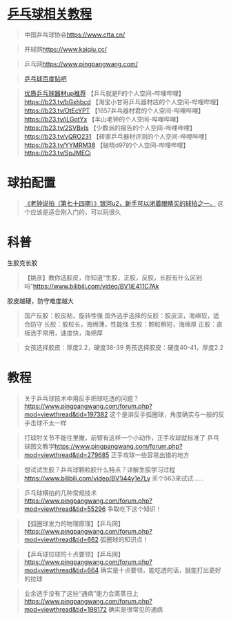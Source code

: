 # [乒乓球相关教程](https://github.com/noteMay/blog/issues/33)

> 中国乒乓球协会<https://www.ctta.cn/>

> 开球网<https://www.kaiqiu.cc/>

> 乒乓网<https://www.pingpangwang.com/>

> [乒乓球百度贴吧](https://tieba.baidu.com/f?kw=%E4%B9%92%E4%B9%93%E7%90%83&ie=utf-8)

> [优质乒乓球器材up推荐](https://www.bilibili.com/video/BV1VS4y167XV)
【乒乓就是F的个人空间-哔哩哔哩】<https://b23.tv/bGxhbcd>
【淘宝小甘哥乒乓器材店的个人空间-哔哩哔哩】<https://b23.tv/OtEcYPT>
【1857乒乓器材君的个人空间-哔哩哔哩】<https://b23.tv/iLGotYx>
【半山老钟的个人空间-哔哩哔哩】<https://b23.tv/2SVBxIs>
【少数派的报告的个人空间-哔哩哔哩】<https://b23.tv/yQRO231>
【砖家乒乓器材评测的个人空间-哔哩哔哩】<https://b23.tv/YYMRM38>
【破晓d97的个人空间-哔哩哔哩】<https://b23.tv/SpJMECi>

# 球拍配置

> [《老钟说拍（第七十四期）》银河u2，新手可以闭着眼睛买的球拍之一。](https://www.bilibili.com/video/BV1LE411n7rs)
这个应该是适合刚入门的，可以玩很久

# 科普

生胶克长胶

> 【姚彦】教你选胶皮，你知道“生胶，正胶，反胶，长胶有什么区别吗”<https://www.bilibili.com/video/BV1iE411C7Ak>

胶皮越硬，防守难度越大

> 国产反胶：胶皮粘，旋转性强
> 国外选手选择的反胶：胶皮涩，海绵软，适合防守
> 长胶：胶粒长，海绵薄，性能怪
> 生胶：颗粒稍短，海绵厚
> 正胶：直板选手常用，速度快，海绵厚

> 女孩选择胶皮：厚度2.2，硬度38-39
> 男孩选择胶皮：硬度40-41，厚度2.2

# 教程

> 关于乒乓球技术中用反手把球吃透的问题？<https://www.pingpangwang.com/forum.php?mod=viewthread&tid=197382>
这个是讲反手弧圈球，角度确实与一般的反手击球不太一样

> 打球肘关节不能往里撇，前臂有这样一个小动作，正手攻球就标准了 乒乓球图文教学<https://www.pingpangwang.com/forum.php?mod=viewthread&tid=279685>
正手攻球一些容易出错的地方

> 想试试生胶？乒乓球颗粒胶什么特点？详解生胶学习过程<https://www.bilibili.com/video/BV1i44y1e7Lv>
买个563来试试……

> 乒乓球横拍的几种常规技术<https://www.pingpangwang.com/forum.php?mod=viewthread&tid=55296>
争取吃下这个知识！

> 【弧圈球发力的物理原理】【乒乓网】<https://www.pingpangwang.com/forum.php?mod=viewthread&tid=662>
弧圈球的知识点！

> 【乒乓球拉球的十点要领】【乒乓网】<https://www.pingpangwang.com/forum.php?mod=viewthread&tid=664>
确实是十点要领，能吃透的话，就能打出更好的拉球

> 业余选手没有了这些“通病”能力会蒸蒸日上<https://www.pingpangwang.com/forum.php?mod=viewthread&tid=198172>
确实是很常见的通病